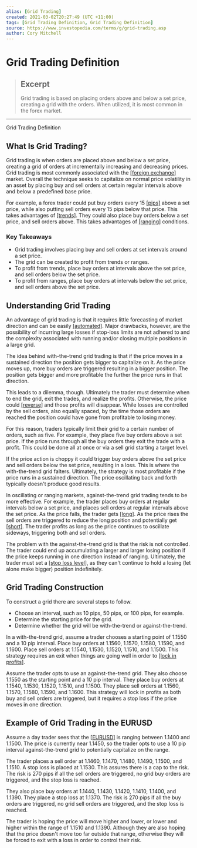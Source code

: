 ```yaml
---
alias: [Grid Trading]
created: 2021-03-02T20:27:49 (UTC +11:00)
tags: [Grid Trading Definition, Grid Trading Definition]
source: https://www.investopedia.com/terms/g/grid-trading.asp
author: Cory Mitchell
---
```


# Grid Trading Definition

> ## Excerpt
> Grid trading is based on placing orders above and below a set price, creating a grid with the orders. When utilized, it is most common in the forex market.

---

Grid Trading Definition
## What Is Grid Trading?

Grid trading is when orders are placed above and below a set price, creating a grid of orders at incrementally increasing and decreasing prices. Grid trading is most commonly associated with the [[foreign exchange]](https://www.investopedia.com/terms/f/foreign-exchange.asp) market. Overall the technique seeks to capitalize on normal price volatility in an asset by placing buy and sell orders at certain regular intervals above and below a predefined base price.

For example, a forex trader could put buy orders every 15 [[pips]](https://www.investopedia.com/terms/p/pip.asp) above a set price, while also putting sell orders every 15 pips below that price. This takes advantages of [[trends]](https://www.investopedia.com/terms/t/trend.asp). They could also place buy orders below a set price, and sell orders above. This takes advantages of [[ranging]](https://www.investopedia.com/terms/t/tradingrange.asp) conditions.

### Key Takeaways

-   Grid trading involves placing buy and sell orders at set intervals around a set price.
-   The grid can be created to profit from trends or ranges.
-   To profit from trends, place buy orders at intervals above the set price, and sell orders below the set price.
-   To profit from ranges, place buy orders at intervals below the set price, and sell orders above the set price.

## Understanding Grid Trading

An advantage of grid trading is that it requires little forecasting of market direction and can be easily [[automated]](https://www.investopedia.com/articles/trading/11/automated-trading-systems.asp). Major drawbacks, however, are the possibility of incurring large losses if stop-loss limits are not adhered to and the complexity associated with running and/or closing multiple positions in a large grid.

The idea behind with-the-trend grid trading is that if the price moves in a sustained direction the position gets bigger to capitalize on it. As the price moves up, more buy orders are triggered resulting in a bigger position. The position gets bigger and more profitable the further the price runs in that direction.

This leads to a dilemma, though. Ultimately the trader must determine when to end the grid, exit the trades, and realize the profits. Otherwise, the price could [[reverse]](https://www.investopedia.com/terms/r/reversal.asp) and those profits will disappear. While losses are controlled by the sell orders, also equally spaced, by the time those orders are reached the position could have gone from profitable to losing money.

For this reason, traders typically limit their grid to a certain number of orders, such as five. For example, they place five buy orders above a set price. If the price runs through all the buy orders they exit the trade with a profit. This could be done all at once or via a sell grid starting a target level.

If the price action is choppy it could trigger buy orders above the set price and sell orders below the set price, resulting in a loss. This is where the with-the-trend grid falters. Ultimately, the strategy is most profitable if the price runs in a sustained direction. The price oscillating back and forth typically doesn't produce good results.

In oscillating or ranging markets, against-the-trend grid trading tends to be more effective. For example, the trader places buy orders at regular intervals below a set price, and places sell orders at regular intervals above the set price. As the price falls, the trader gets [[long]](https://www.investopedia.com/terms/l/long.asp). As the price rises the sell orders are triggered to reduce the long position and potentially get [[short]](https://www.investopedia.com/terms/s/short.asp). The trader profits as long as the price continues to oscillate sideways, triggering both and sell orders.

The problem with the against-the-trend grid is that the risk is not controlled. The trader could end up accumulating a larger and larger losing position if the price keeps running in one direction instead of ranging. Ultimately, the trader must set a [[stop loss level]](https://www.investopedia.com/articles/stocks/09/use-stop-loss.asp), as they can't continue to hold a losing (let alone make bigger) position indefinitely.

## Grid Trading Construction

To construct a grid there are several steps to follow.

-   Choose an interval, such as 10 pips, 50 pips, or 100 pips, for example.
-   Determine the starting price for the grid.
-   Determine whether the grid will be with-the-trend or against-the-trend.

In a with-the-trend grid, assume a trader chooses a starting point of 1.1550 and a 10 pip interval. Place buy orders at 1.1560, 1.1570, 1.1580, 1.1590, and 1.1600. Place sell orders at 1.1540, 1.1530, 1.1520, 1.1510, and 1.1500. This strategy requires an exit when things are going well in order to [[lock in profits]](https://www.investopedia.com/terms/l/lock_in_profits.asp).

Assume the trader opts to use an against-the-trend grid. They also choose 1.1550 as the starting point and a 10 pip interval. They place buy orders at 1.1540, 1.1530, 1.1520, 1.1510, and 1.1500. They place sell orders at 1.1560, 1.1570, 1.1580, 1.1590, and 1.1600. This strategy will lock in profits as both buy and sell orders are triggered, but it requires a stop loss if the price moves in one direction.

## Example of Grid Trading in the EURUSD

Assume a day trader sees that the [[EURUSD]](https://www.investopedia.com/terms/forex/e/eur-usd-euro-us-dollar-currency-pair.asp) is ranging between 1.1400 and 1.1500. The price is currently near 1.1450, so the trader opts to use a 10 pip interval against-the-trend grid to potentially capitalize on the range.

The trader places a sell order at 1.1460, 1.1470, 1.1480, 1.1490, 1.1500, and 1.1510. A stop loss is placed at 1.1530. This assures there is a cap to the risk. The risk is 270 pips if all the sell orders are triggered, no grid buy orders are triggered, and the stop loss is reached.

They also place buy orders at 1.1440, 1.1430, 1.1420, 1.1410, 1.1400, and 1.1390. They place a stop loss at 1.1370. The risk is 270 pips if all the buy orders are triggered, no grid sell orders are triggered, and the stop loss is reached.

The trader is hoping the price will move higher and lower, or lower and higher within the range of 1.1510 and 1.1390. Although they are also hoping that the price doesn't move too far outside that range, otherwise they will be forced to exit with a loss in order to control their risk.
